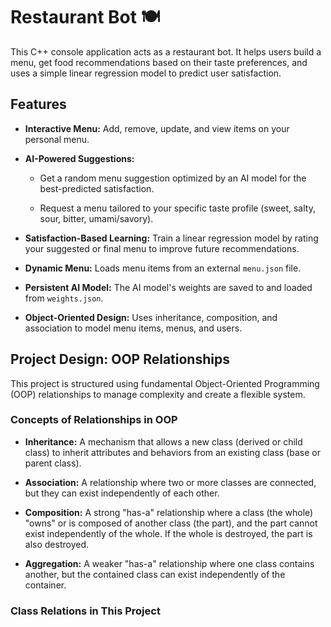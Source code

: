 # Restaurant Bot 🍽️

This C++ console application acts as a restaurant bot. It helps users build a menu, get food recommendations based on their taste preferences, and uses a simple linear regression model to predict user satisfaction.

## Features

* **Interactive Menu:** Add, remove, update, and view items on your personal menu.

* **AI-Powered Suggestions:**

  * Get a random menu suggestion optimized by an AI model for the best-predicted satisfaction.

  * Request a menu tailored to your specific taste profile (sweet, salty, sour, bitter, umami/savory).

* **Satisfaction-Based Learning:** Train a linear regression model by rating your suggested or final menu to improve future recommendations.

* **Dynamic Menu:** Loads menu items from an external `menu.json` file.

* **Persistent AI Model:** The AI model's weights are saved to and loaded from `weights.json`.

* **Object-Oriented Design:** Uses inheritance, composition, and association to model menu items, menus, and users.

## Project Design: OOP Relationships

This project is structured using fundamental Object-Oriented Programming (OOP) relationships to manage complexity and create a flexible system.

### Concepts of Relationships in OOP

* **Inheritance:** A mechanism that allows a new class (derived or child class) to inherit attributes and behaviors from an existing class (base or parent class).
 
* **Association:** A relationship where two or more classes are connected, but they can exist independently of each other.

* **Composition:** A strong "has-a" relationship where a class (the whole) "owns" or is composed of another class (the part), and the part cannot exist independently of the whole. If the whole is destroyed, the part is also destroyed.

* **Aggregation:** A weaker "has-a" relationship where one class contains another, but the contained class can exist independently of the container.

### Class Relations in This Project
